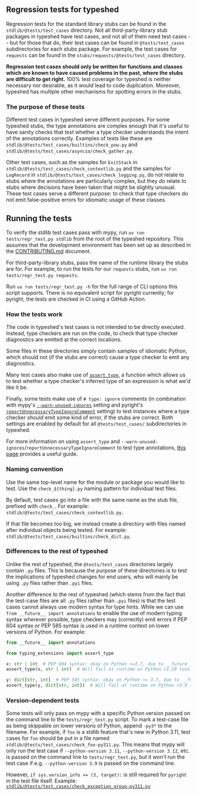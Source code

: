 ## Regression tests for typeshed

Regression tests for the standard library stubs can be found in the
`stdlib/@tests/test_cases` directory. Not all third-party-library stub
packages in typeshed have test cases, and not all of them need test cases --
but for those that do, their test cases can be found in `@tests/test_cases`
subdirectories for each stubs package. For example, the test cases for
`requests` can be found in the `stubs/requests/@tests/test_cases` directory.

**Regression test cases should only be written for functions and classes which
are known to have caused problems in the past, where the stubs are difficult to
get right.** 100% test coverage for typeshed is neither necessary nor
desirable, as it would lead to code duplication. Moreover, typeshed has
multiple other mechanisms for spotting errors in the stubs.

### The purpose of these tests

Different test cases in typeshed serve different purposes. For some typeshed
stubs, the type annotations are complex enough that it's useful to have
sanity checks that test whether a type checker understands the intent of
the annotations correctly. Examples of tests like these are
`stdlib/@tests/test_cases/builtins/check_pow.py` and
`stdlib/@tests/test_cases/asyncio/check_gather.py`.

Other test cases, such as the samples for `ExitStack` in
`stdlib/@tests/test_cases/check_contextlib.py` and the samples for `LogRecord`
in `stdlib/@tests/test_cases/check_logging.py`, do not relate to
stubs where the annotations are particularly complex, but they *do* relate to
stubs where decisions have been taken that might be slightly unusual. These
test cases serve a different purpose: to check that type checkers do not emit
false-positive errors for idiomatic usage of these classes.

## Running the tests

To verify the stdlib test cases pass with mypy, run
`uv run tests/regr_test.py stdlib` from the root of the typeshed repository.
This assumes that the development environment has been set up as described in
the [CONTRIBUTING.md](../CONTRIBUTING.md) document.

For third-party-library stubs, pass the name of the runtime library the stubs
are for. For example, to run the tests for our `requests` stubs, run
`uv run tests/regr_test.py requests`.

Run `uv run tests/regr_test.py -h` for the full range of CLI options this script
supports. There is no equivalent script for pyright currently; for pyright, the
tests are checked in CI using a GitHub Action.

### How the tests work

The code in typeshed's test cases is not intended to be directly executed.
Instead, type checkers are run on the code, to check that type checker
diagnostics are emitted at the correct locations.

Some files in these directories simply contain samples of idiomatic Python,
which should not (if the stubs are correct) cause a type checker to emit any
diagnostics.

Many test cases also make use of
[`assert_type`](https://docs.python.org/3.11/library/typing.html#typing.assert_type),
a function which allows us to test whether a type checker's inferred type of an
expression is what we'd like it be.

Finally, some tests make use of `# type: ignore` comments (in combination with
mypy's
[`--warn-unused-ignores`](https://mypy.readthedocs.io/en/stable/command_line.html#cmdoption-mypy-warn-unused-ignores)
setting and pyright's
[`reportUnnecessaryTypeIgnoreComment`](https://github.com/microsoft/pyright/blob/main/docs/configuration.md#type-check-diagnostics-settings)
setting) to test instances where a type checker *should* emit some kind of
error, if the stubs are correct. Both settings are enabled by default for
all `@tests/test_cases/` subdirectories in typeshed.

For more information on using `assert_type` and
`--warn-unused-ignores`/`reportUnnecessaryTypeIgnoreComment` to test type
annotations,
[this page](https://typing.readthedocs.io/en/latest/source/quality.html#testing-using-assert-type-and-warn-unused-ignores)
provides a useful guide.

### Naming convention

Use the same top-level name for the module or package you would like to test.
Use the `check_${thing}.py` naming pattern for individual test files.

By default, test cases go into a file with the same name as the stub file, prefixed with `check_`.
For example: `stdlib/@tests/test_cases/check_contextlib.py`.

If that file becomes too big, we instead create a directory with files named after individual objects being tested.
For example: `stdlib/@tests/test_cases/builtins/check_dict.py`.

### Differences to the rest of typeshed

Unlike the rest of typeshed, the `@tests/test_cases` directories largely
contain `.py` files. This is because the purpose of these directories is to
test the implications of typeshed changes for end users, who will mainly be
using `.py` files rather than `.pyi` files.

Another difference to the rest of typeshed
(which stems from the fact that the test-case files are all `.py` files
rather than `.pyi` files)
is that the test cases cannot always use modern syntax for type hints.
While we can use `from __future__ import annotations` to enable the use of
modern typing syntax wherever possible,
type checkers may (correctly) emit errors if PEP 604 syntax or PEP 585 syntax
is used in a runtime context on lower versions of Python. For example:

```python
from __future__ import annotations

from typing_extensions import assert_type

x: str | int  # PEP 604 syntax: okay on Python >=3.7, due to __future__ annotations
assert_type(x, str | int)  # Will fail at runtime on Python <3.10 (use typing.Union instead)

y: dict[str, int]  # PEP 585 syntax: okay on Python >= 3.7, due to __future__ annotations
assert_type(y, dict[str, int])  # Will fail at runtime on Python <3.9 (use typing.Dict instead)
```

### Version-dependent tests

Some tests will only pass on mypy
with a specific Python version passed on the command line to the `tests/regr_test.py` script.
To mark a test-case file as being skippable on lower versions of Python,
append `-py3*` to the filename.
For example, if `foo` is a stdlib feature that's new in Python 3.11,
test cases for `foo` should be put in a file named
`stdlib/@tests/test_cases/check_foo-py311.py`.
This means that mypy will only run the test case
if `--python-version 3.11`, `--python-version 3.12`, etc.
is passed on the command line to `tests/regr_test.py`,
but it _won't_ run the test case if e.g. `--python-version 3.9`
is passed on the command line.

However, `if sys.version_info >= (3, target):` is still required for `pyright`
in the test file itself.
Example: [`stdlib/@tests/test_cases/check_exception_group-py311.py`](../stdlib/@tests/test_cases/builtins/check_exception_group-py311.py)
